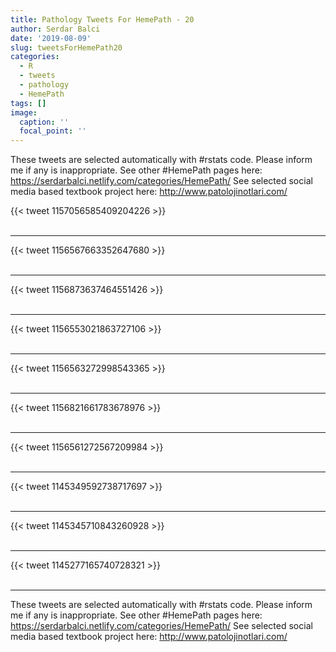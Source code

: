 ```yaml
---
title: Pathology Tweets For HemePath - 20
author: Serdar Balci
date: '2019-08-09'
slug: tweetsForHemePath20
categories:
  - R
  - tweets
  - pathology
  - HemePath
tags: []
image:
  caption: ''
  focal_point: ''
---
```



These tweets are selected automatically with #rstats code. Please inform me if any is inappropriate.
See other #HemePath pages here: https://serdarbalci.netlify.com/categories/HemePath/ 
See selected social media based textbook project here: http://www.patolojinotlari.com/

{{< tweet 1157056585409204226 >}}
<br>
<br>
<hr>
{{< tweet 1156567663352647680 >}}
<br>
<br>
<hr>
{{< tweet 1156873637464551426 >}}
<br>
<br>
<hr>
{{< tweet 1156553021863727106 >}}
<br>
<br>
<hr>
{{< tweet 1156563272998543365 >}}
<br>
<br>
<hr>
{{< tweet 1156821661783678976 >}}
<br>
<br>
<hr>
{{< tweet 1156561272567209984 >}}
<br>
<br>
<hr>
{{< tweet 1145349592738717697 >}}
<br>
<br>
<hr>
{{< tweet 1145345710843260928 >}}
<br>
<br>
<hr>
{{< tweet 1145277165740728321 >}}
<br>
<br>
<hr>


These tweets are selected automatically with #rstats code. Please inform me if any is inappropriate.
See other #HemePath pages here: https://serdarbalci.netlify.com/categories/HemePath/ 
See selected social media based textbook project here: http://www.patolojinotlari.com/
